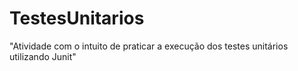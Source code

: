 
# TestesUnitarios
"Atividade com o intuito de praticar a execução dos testes unitários utilizando Junit"

